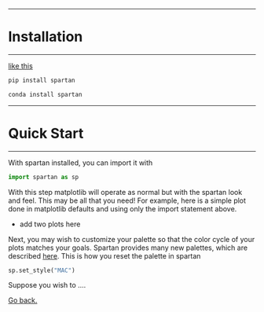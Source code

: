 ____
# Installation
____


[like this](https://seaborn.pydata.org/installing.html)

```python
pip install spartan
```

```python
conda install spartan
```


____
# Quick Start
____

With spartan installed, you can import it with
```python
import spartan as sp
```
With this step matplotlib will operate as normal but with the spartan look and feel. This may be all that you need! For example, here is a simple plot done in matplotlib defaults and using only the import statement above.

* add two plots here

Next, you may wish to customize your palette so that the color cycle of your plots matches your goals. Spartan provides many new palettes, which are described [here](palettes.md). This is how you reset the palette in spartan
```python
sp.set_style("MAC")
```
Suppose you wish to ....

[Go back.](index.md)

